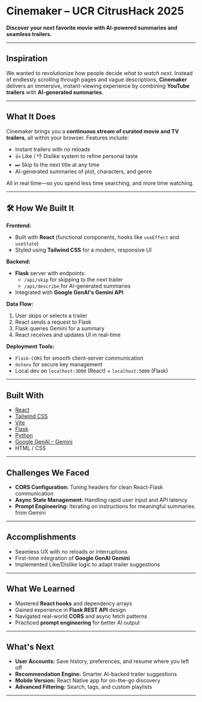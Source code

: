 # Cinemaker – UCR CitrusHack 2025

**Discover your next favorite movie with AI-powered summaries and seamless trailers.**

---

## Inspiration

We wanted to revolutionize how people decide *what to watch next*. Instead of endlessly scrolling through pages and vague descriptions, **Cinemaker** delivers an immersive, instant-viewing experience by combining **YouTube trailers** with **AI-generated summaries**.

---

## What It Does

Cinemaker brings you a **continuous stream of curated movie and TV trailers**, all within your browser. Features include:

- Instant trailers with no reloads
- 👍 Like / 👎 Dislike system to refine personal taste
- ⏭ Skip to the next title at any time
- AI-generated summaries of plot, characters, and genre

All in real time—so you spend less time searching, and more time watching.

---

## 🛠 How We Built It

**Frontend:**  
- Built with **React** (functional components, hooks like `useEffect` and `useState`)  
- Styled using **Tailwind CSS** for a modern, responsive UI

**Backend:**  
- **Flask** server with endpoints:  
  - `/api/skip` for skipping to the next trailer  
  - `/api/describe` for AI-generated summaries  
- Integrated with **Google GenAI's Gemini API**

**Data Flow:**  
1. User skips or selects a trailer  
2. React sends a request to Flask  
3. Flask queries Gemini for a summary  
4. React receives and updates UI in real-time

**Deployment Tools:**  
- `Flask-CORS` for smooth client-server communication  
- `dotenv` for secure key management  
- Local dev on `localhost:3000` (React) + `localhost:5000` (Flask)

---

## Built With

- [React](https://react.dev/)
- [Tailwind CSS](https://tailwindcss.com/)
- [Vite](https://vitejs.dev/)
- [Flask](https://flask.palletsprojects.com/)
- [Python](https://www.python.org/)
- [Google GenAI – Gemini](https://deepmind.google/technologies/gemini/)
- HTML / CSS

---

## Challenges We Faced

- **CORS Configuration:** Tuning headers for clean React-Flask communication  
- **Async State Management:** Handling rapid user input and API latency  
- **Prompt Engineering:** Iterating on instructions for meaningful summaries from Gemini

---

## Accomplishments

- Seamless UX with no reloads or interruptions
- First-time integration of **Google GenAI Gemini**
- Implemented Like/Dislike logic to adapt trailer suggestions

---

## What We Learned

- Mastered **React hooks** and dependency arrays  
- Gained experience in **Flask REST API** design  
- Navigated real-world **CORS** and async fetch patterns  
- Practiced **prompt engineering** for better AI output

---

## What's Next

- **User Accounts:** Save history, preferences, and resume where you left off  
- **Recommendation Engine:** Smarter AI-backed trailer suggestions  
- **Mobile Version:** React Native app for on-the-go discovery  
- **Advanced Filtering:** Search, tags, and custom playlists

---

